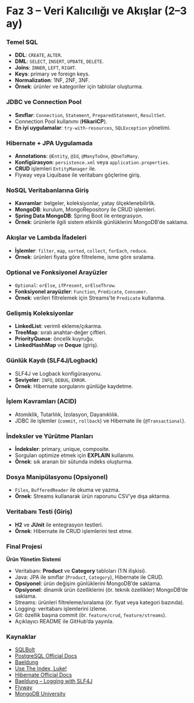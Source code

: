 # Faz 3 – Veri Kalıcılığı ve Akışlar (2–3 ay)

### Temel SQL
- **DDL**: `CREATE`, `ALTER`.  
- **DML**: `SELECT`, `INSERT`, `UPDATE`, `DELETE`.  
- **Joins**: `INNER`, `LEFT`, `RIGHT`.  
- **Keys**: primary ve foreign keys.  
- **Normalization**: 1NF, 2NF, 3NF.  
- **Örnek**: ürünler ve kategoriler için tablolar oluşturma.  

### JDBC ve Connection Pool
- **Sınıflar**: `Connection`, `Statement`, `PreparedStatement`, `ResultSet`.  
- Connection Pool kullanımı (**HikariCP**).  
- **En iyi uygulamalar**: `try-with-resources`, `SQLException` yönetimi.  

### Hibernate + JPA Uygulamada
- **Annotations**: `@Entity`, `@Id`, `@ManyToOne`, `@OneToMany`.  
- **Konfigürasyon**: `persistence.xml` veya `application.properties`.  
- **CRUD** işlemleri `EntityManager` ile.  
- Flyway veya Liquibase ile veritabanı göçlerine giriş.

### NoSQL Veritabanlarına Giriş
- **Kavramlar**: belgeler, koleksiyonlar, yatay ölçeklenebilirlik.  
- **MongoDB**: kurulum, MongoRepository ile CRUD işlemleri.  
- **Spring Data MongoDB**: Spring Boot ile entegrasyon.  
- **Örnek**: ürünlerle ilgili sistem etkinlik günlüklerini MongoDB’de saklama.

### Akışlar ve Lambda İfadeleri
- **İşlemler**: `filter`, `map`, `sorted`, `collect`, `forEach`, `reduce`.  
- **Örnek**: ürünleri fiyata göre filtreleme, isme göre sıralama.  

### Optional ve Fonksiyonel Arayüzler
- `Optional`: `orElse`, `ifPresent`, `orElseThrow`.  
- **Fonksiyonel arayüzler**: `Function`, `Predicate`, `Consumer`.  
- **Örnek**: verileri filtrelemek için Streams’te `Predicate` kullanma.  

### Gelişmiş Koleksiyonlar
- **LinkedList**: verimli ekleme/çıkarma.  
- **TreeMap**: sıralı anahtar-değer çiftleri.  
- **PriorityQueue**: öncelik kuyruğu.  
- **LinkedHashMap** ve **Deque** (giriş).  

### Günlük Kaydı (SLF4J/Logback)
- SLF4J ve Logback konfigürasyonu.  
- **Seviyeler**: `INFO`, `DEBUG`, `ERROR`.  
- **Örnek**: Hibernate sorgularını günlüğe kaydetme.  

### İşlem Kavramları (ACID)
- Atomiklik, Tutarlılık, İzolasyon, Dayanıklılık.  
- JDBC ile işlemler (`commit`, `rollback`) ve Hibernate ile (`@Transactional`).  

### İndeksler ve Yürütme Planları
- **İndeksler**: primary, unique, composite.  
- Sorguları optimize etmek için **EXPLAIN** kullanımı.  
- **Örnek**: sık aranan bir sütunda indeks oluşturma.  

### Dosya Manipülasyonu (Opsiyonel)
- `Files`, `BufferedReader` ile okuma ve yazma.  
- **Örnek**: Streams kullanarak ürün raporunu CSV’ye dışa aktarma.  

### Veritabanı Testi (Giriş)
- **H2** ve **JUnit** ile entegrasyon testleri.  
- **Örnek**: Hibernate ile CRUD işlemlerini test etme.  

### Final Projesi
**Ürün Yönetim Sistemi**  
- Veritabanı: **Product** ve **Category** tabloları (1:N ilişkisi).  
- Java: JPA ile sınıflar (`Product`, `Category`), Hibernate ile CRUD.  
- **Opsiyonel**: ürün değişim günlüklerini MongoDB’de saklama.  
- **Opsiyonel**: dinamik ürün özelliklerini (ör. teknik özellikler) MongoDB’de saklama.  
- Streams: ürünleri filtreleme/sıralama (ör. fiyat veya kategori bazında).  
- Logging: veritabanı işlemlerini izleme.  
- Git: özellik başına commit (ör. `feature/crud`, `feature/streams`).  
- Açıklayıcı README ile GitHub’da yayınla.  

### Kaynaklar
- [SQLBolt](https://sqlbolt.com/)
- [PostgreSQL Official Docs](https://www.postgresql.org/docs/)  
- [Baeldung](https://www.baeldung.com/)  
- [Use The Index, Luke!](https://use-the-index-luke.com/)
- [Hibernate Official Docs](https://hibernate.org/orm/documentation/) 
- [Baeldung – Logging with SLF4J](https://www.baeldung.com/slf4j)
- [Flyway](https://flywaydb.org/)
- [MongoDB University](https://university.mongodb.com/)